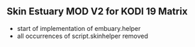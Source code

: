 ## Skin Estuary MOD V2 for KODI 19 Matrix

- start of implementation of embuary.helper
- all occurrences of script.skinhelper removed
